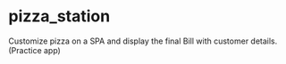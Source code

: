 # pizza_station
Customize pizza on a SPA and display the final Bill with customer details.(Practice app)
